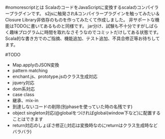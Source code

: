 #nomorescriptとは
ScalaのコードをJavaScriptに変換するscalaのコンパイラープラグインです。
s2jsに触発され&コンパイラープラグインを触ってみたい＆Closure Library非依存のものを作ってみたくて作成しました。
非サポートな機能はTODOに書いてあるものと同様です。
jar分け、試験も不十分ですがしばらく趣味プログラムに時間を取れなさそうなのでコミットだけしてある状態です。
Scala的な書き方でのご指摘、機能追加、テスト追加、不具合修正等お待ちしてます。

#TODO
 * Map.applyのJSON変換
 * pattern matching
 * enchant.js、prototype.jsのクラス生成対応
 * jquery対応
 * dom系対応
 * case class
 * 継承、mix-in
 * 到達しないコードの削除(別phaseを使っていた時の名残です)
 * object singleton対応(@globalをつければglobal(window下など)に配置することはできます
 * return対応のしょぼさ修正(;対応は変換時なのにreturnはクラス生成時などバラバラ)
